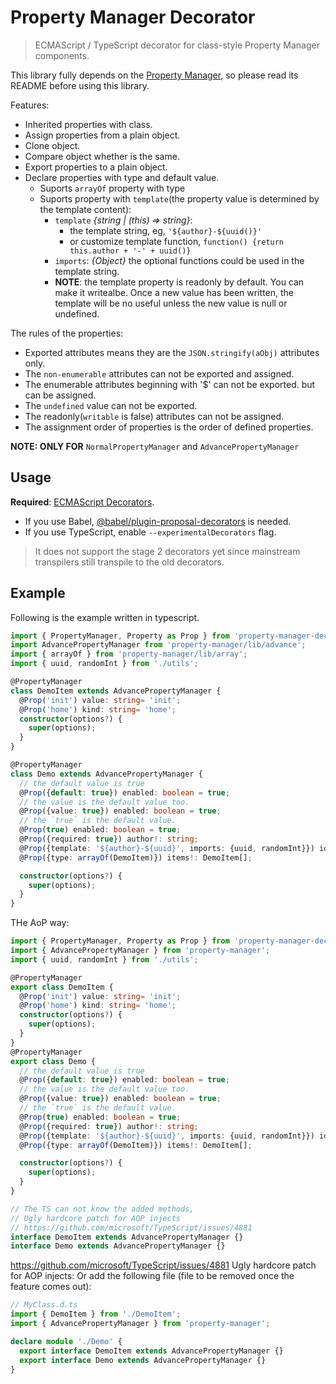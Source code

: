 # Property Manager Decorator

> ECMAScript / TypeScript decorator for class-style Property Manager components.

This library fully depends on the [Property Manager](https://github.com/snowyu/property-manager.js), so please read its README before using this library.

Features:

* Inherited properties with class.
* Assign properties from a plain object.
* Clone object.
* Compare object whether is the same.
* Export properties to a plain object.
* Declare properties with type and default value.
  * Suports `arrayOf` property with type
  * Suports property with `template`(the property value is determined by the template content):
    * `template` *{string | (this) => string}*:
      * the template string, eg, `'${author}-${uuid()}'`
      * or customize template function, `function() {return this.author + '-' + uuid()}`
    * `imports`: *{Object}* the optional functions could be used in the template string.
    * **NOTE**: the template property is readonly by default. You can make it writealbe.
      Once a new value has been written, the template will be no useful unless the new value is null or undefined.

The rules of the properties:

* Exported attributes means they are the `JSON.stringify(aObj)` attributes only.
* The `non-enumerable` attributes can not be exported and assigned.
* The enumerable attributes beginning with '$' can not be exported. but can be assigned.
* The `undefined` value can not be exported.
* The readonly(`writable` is false) attributes can not be assigned.
* The assignment order of properties is the order of defined properties.

**NOTE: ONLY FOR**  `NormalPropertyManager` and `AdvancePropertyManager`

## Usage

**Required**: [ECMAScript Decorators](https://github.com/tc39/proposal-decorators).

* If you use Babel, [@babel/plugin-proposal-decorators](https://babel.dev/docs/en/babel-plugin-proposal-decorators) is needed.
* If you use TypeScript, enable `--experimentalDecorators` flag.

> It does not support the stage 2 decorators yet since mainstream transpilers still transpile to the old decorators.

## Example

Following is the example written in typescript.

```ts
import { PropertyManager, Property as Prop } from 'property-manager-decorator';
import AdvancePropertyManager from 'property-manager/lib/advance';
import { arrayOf } from 'property-manager/lib/array';
import { uuid, randomInt } from './utils';

@PropertyManager
class DemoItem extends AdvancePropertyManager {
  @Prop('init') value: string= 'init';
  @Prop('home') kind: string= 'home';
  constructor(options?) {
    super(options);
  }
}

@PropertyManager
class Demo extends AdvancePropertyManager {
  // the default value is true
  @Prop({default: true}) enabled: boolean = true;
  // the value is the default value too.
  @Prop({value: true}) enabled: boolean = true;
  // the `true` is the default value.
  @Prop(true) enabled: boolean = true;
  @Prop({required: true}) author!: string;
  @Prop({template: '${author}-${uuid}', imports: {uuid, randomInt}}) id!: string;
  @Prop({type: arrayOf(DemoItem)}) items!: DemoItem[];

  constructor(options?) {
    super(options);
  }
}
```

THe AoP way:

```ts
import { PropertyManager, Property as Prop } from 'property-manager-decorator';
import { AdvancePropertyManager } from 'property-manager';
import { uuid, randomInt } from './utils';

@PropertyManager
export class DemoItem {
  @Prop('init') value: string= 'init';
  @Prop('home') kind: string= 'home';
  constructor(options?) {
    super(options);
  }
}
@PropertyManager
export class Demo {
  // the default value is true
  @Prop({default: true}) enabled: boolean = true;
  // the value is the default value too.
  @Prop({value: true}) enabled: boolean = true;
  // the `true` is the default value.
  @Prop(true) enabled: boolean = true;
  @Prop({required: true}) author!: string;
  @Prop({template: '${author}-${uuid}', imports: {uuid, randomInt}}) id!: string;
  @Prop({type: arrayOf(DemoItem)}) items!: DemoItem[];

  constructor(options?) {
    super(options);
  }
}

// The TS can not know the added methods,
// Ugly hardcore patch for AOP injects
// https://github.com/microsoft/TypeScript/issues/4881
interface DemoItem extends AdvancePropertyManager {}
interface Demo extends AdvancePropertyManager {}
```


https://github.com/microsoft/TypeScript/issues/4881
Ugly hardcore patch for AOP injects:
Or add the following file (file to be removed once the feature comes out):

```ts
// MyClass.d.ts
import { DemoItem } from './DemoItem';
import { AdvancePropertyManager } from 'property-manager';

declare module './Demo' {
  export interface DemoItem extends AdvancePropertyManager {}
  export interface Demo extends AdvancePropertyManager {}
}
```
